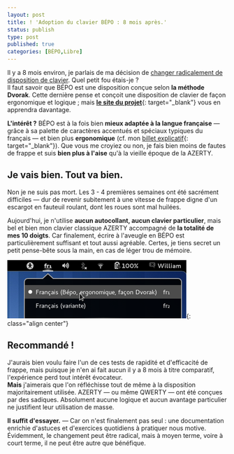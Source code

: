 ```yaml
---
layout: post
title: ! 'Adoption du clavier BÉPO : 8 mois après.'
status: publish
type: post
published: true
categories: [BÉPO,Libre]
---
```

Il y a 8 mois environ, je parlais de ma décision de [changer radicalement de disposition de clavier](/2011/07/08/adoption-du-clavier-bepo.html). Quel petit fou étais-je ?  
Il faut savoir que BÉPO est une disposition conçue selon **la méthode Dvorak**. Cette dernière pense et conçoit une disposition de clavier de façon ergonomique et logique ; mais [**le site du projet**](http://bepo.fr/wiki/Accueil){: target="\_blank"} vous en apprendra davantage.

**L'intérêt ?** BÉPO est à la fois bien **mieux adaptée à la langue française** — grâce à sa palette de caractères accentués et spéciaux typiques du français — et bien plus **ergonomique** (cf. mon [billet explicatif](/2011/07/08/adoption-du-clavier-bepo.html){: target="\_blank"}). Que vous me croyiez ou non, je fais bien moins de fautes de frappe et suis **bien plus à l'aise** qu'à la vieille époque de la AZERTY.

## Je vais bien. Tout va bien.

Non je ne suis pas mort. Les 3 - 4 premières semaines ont été sacrément difficiles — dur de revenir subitement à une vitesse de frappe digne d'un escargot en fauteuil roulant, dont les roues sont mal huilées.

Aujourd'hui, je n'utilise **aucun autocollant, aucun clavier particulier**, mais bel et bien mon clavier classique AZERTY accompagné de **la totalité de mes 10 doigts**. Car finalement, écrire à l'aveugle en BÉPO est particulièrement suffisant et tout aussi agréable. Certes, je tiens secret un petit pense-bête sous la main, en cas de léger trou de mémoire.

![Il ne s'agit que d'un choix](/images/bepo/bepo-gnome.png){: class="align center"}

## Recommandé !

J'aurais bien voulu faire l'un de ces tests de rapidité et d'efficacité de frappe, mais puisque je n'en ai fait aucun il y a 8 mois à titre comparatif, l'expérience perd tout intérêt évocateur.  
**Mais** j'aimerais que l'on réfléchisse tout de même à la disposition majoritairement utilisée. AZERTY — ou même QWERTY — ont été conçues par des sadiques. Absolument aucune logique et aucun avantage particulier ne justifient leur utilisation de masse.

**Il suffit d'essayer.** — Car on n'est finalement pas seul : une documentation enrichie d'astuces et d'exercices quotidiens à pratiquer nous motive. Évidemment, le changement peut être radical, mais à moyen terme, voire à court terme, il ne peut être autre que bénéfique.
